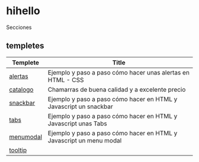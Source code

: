 # hihello
Secciones
## templetes
| Templete| Title  |
| ------------- | ------------- | 
| <a href="https://hihello.monster/templetes/alertas.html">alertas</a> | Ejemplo y paso a paso cómo hacer unas alertas en HTML - CSS |
| <a href="https://hihello.monster/templetes/catalogo.html">catalogo</a> |  Chamarras de buena calidad y a excelente precio |
| <a href="https://hihello.monster/templetes/snackbar.html">snackbar</a> | Ejemplo y paso a paso cómo hacer en HTML y Javascript un snackbar  |
| <a href="https://hihello.monster/templetes/tabs.html">tabs</a> | Ejemplo y paso a paso cómo hacer en HTML y Javascript unas Tabs |
| <a href="https://hihello.monster/templetes/menuModal.html">menumodal</a> | Ejemplo y paso a paso cómo hacer en HTML y Javascript un menu modal |
| <a href="https://hihello.monster/templetes/tooltip.html">tooltip</a> | 

